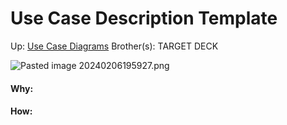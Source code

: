 # Use Case Description Template

Up: [Use Case Diagrams](use_case_diagrams)
Brother(s):
TARGET DECK

![Pasted image 20240206195927.png](pasted_image_20240206195927.png)





































#### Why:
#### How:









